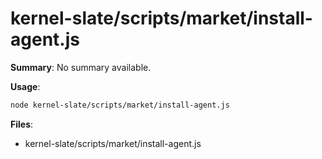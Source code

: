 # kernel-slate/scripts/market/install-agent.js

**Summary**: No summary available.

**Usage**:

```bash
node kernel-slate/scripts/market/install-agent.js
```

**Files**:
- kernel-slate/scripts/market/install-agent.js
